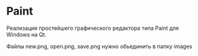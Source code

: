 # Paint
Реализация простейшего графического редактора типа Paint для Windows на Qt.

Файлы new.png, open.png, save.png нужно обьединить в папку images
